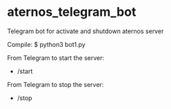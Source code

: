 # aternos_telegram_bot
Telegram bot for activate and shutdown aternos server

Compile:
$ python3 bot1.py

From Telegram to start the server:
-  /start

From Telegram to stop the server:
-  /stop
